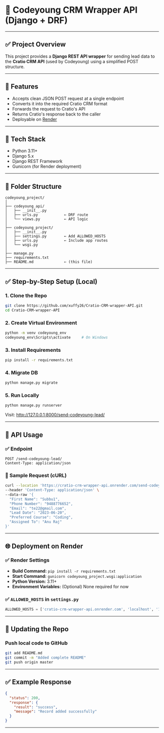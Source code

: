# 📘 Codeyoung CRM Wrapper API (Django + DRF)

---

## ✅ Project Overview

This project provides a **Django REST API wrapper** for sending lead data to the **Cratio CRM API** (used by Codeyoung) using a simplified POST structure.

---

## 🚀 Features

- Accepts clean JSON POST request at a single endpoint
- Converts it into the required Cratio CRM format
- Forwards the request to Cratio's API
- Returns Cratio's response back to the caller
- Deployable on [Render](https://render.com)

---

## 🔧 Tech Stack

- Python 3.11+
- Django 5.x
- Django REST Framework
- Gunicorn (for Render deployment)

---

## 📁 Folder Structure

```
codeyoung_project/
│
├── codeyoung_api/
│   ├── __init__.py
│   ├── urls.py            ← DRF route
│   └── views.py           ← API logic
│
├── codeyoung_project/
│   ├── __init__.py
│   ├── settings.py        ← Add ALLOWED_HOSTS
│   ├── urls.py            ← Include app routes
│   └── wsgi.py
│
├── manage.py
├── requirements.txt
├── README.md              ← (this file)
```

---

## ✅ Step-by-Step Setup (Local)

### 1. Clone the Repo

```bash
git clone https://github.com/xuffy26/Cratio-CRM-wrapper-API.git
cd Cratio-CRM-wrapper-API
```

### 2. Create Virtual Environment

```bash
python -m venv codeyoung_env
codeyoung_env\Scripts\activate     # On Windows
```

### 3. Install Requirements

```bash
pip install -r requirements.txt
```

### 4. Migrate DB

```bash
python manage.py migrate
```

### 5. Run Locally

```bash
python manage.py runserver
```

Visit: http://127.0.0.1:8000/send-codeyoung-lead/

---

## 🔄 API Usage

### ✅ Endpoint

```
POST /send-codeyoung-lead/
Content-Type: application/json
```

### 🔽 Sample Request (cURL)

```bash
curl --location 'https://cratio-crm-wrapper-api.onrender.com/send-codeyoung-lead/' \
--header 'Content-Type: application/json' \
--data-raw '{
  "First Name": "Subbu1",
  "Phone Number": "9488776652",
  "Email": "te22@gmail.com",
  "Lead Date": "2023-06-20",
  "Preferred Course": "Coding",
  "Assigned To": "Anu Raj"
}'
```

---

## 🌐 Deployment on Render

### ✅ Render Settings

- **Build Command:** `pip install -r requirements.txt`
- **Start Command:** `gunicorn codeyoung_project.wsgi:application`
- **Python Version:** 3.11+
- **Environment Variables:** (Optional) None required for now

### ✅ `ALLOWED_HOSTS` in `settings.py`

```python
ALLOWED_HOSTS = ['cratio-crm-wrapper-api.onrender.com', 'localhost', '127.0.0.1']
```

---

## 🔁 Updating the Repo

### Push local code to GitHub

```bash
git add README.md
git commit -m "Added complete README"
git push origin master
```

---

## ✅ Example Response

```json
{
  "status": 200,
  "response": {
    "result": "success",
    "message": "Record added successfully"
  }
}
```

---
